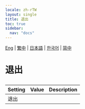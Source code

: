 ```yaml
---
locale: zh-rTW
layout: single
title: 退出
toc: true
sidebar:
  nav: "docs"
---
```

[Eng](/dancexr/menu/2025.4/system/exit) | [繁中](/tw/dancexr/menu/2025.4/system/exit) | [日本語](/jp/dancexr/menu/2025.4/system/exit) | [한국어](/kr/dancexr/menu/2025.4/system/exit) | [简中](/zh/dancexr/menu/2025.4/system/exit)

# 退出

## 

| Setting | Value | Description |
| :--- | --- | :--- |
| 退出 || 
